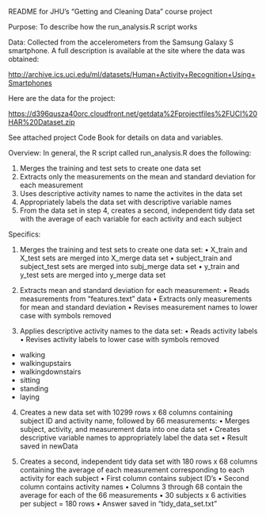 README for JHU’s “Getting and Cleaning Data” course project

Purpose:  To describe how the run_analysis.R script works

Data:  Collected from the accelerometers from the Samsung Galaxy S smartphone. A full description is available at the site where the data was obtained: 

http://archive.ics.uci.edu/ml/datasets/Human+Activity+Recognition+Using+Smartphones 

Here are the data for the project: 

https://d396qusza40orc.cloudfront.net/getdata%2Fprojectfiles%2FUCI%20HAR%20Dataset.zip

See attached project Code Book for details on data and variables.

Overview:  In general, the R script called run_analysis.R does the following:

1. Merges the training and test sets to create one data set
2. Extracts only the measurements on the mean and standard deviation for each measurement
3. Uses descriptive activity names to name the activites in the data set
4. Appropriately labels the data set with descriptive variable names
5. From the data set in step 4, creates a second, independent tidy data set with the
	 average of each variable for each activity and each subject

Specifics:
1. Merges the training and test sets to create one data set:
•	X_train and X_test sets are merged into X_merge data set
•	subject_train and subject_test sets are merged into subj_merge data set
•	y_train and y_test sets are merged into y_merge data set

2. Extracts mean and standard deviation for each measurement:
•	Reads measurements from “features.text” data
•	Extracts only measurements for mean and standard deviation
•	Revises measurement names to lower case with symbols removed

3. Applies descriptive activity names to the data set:
•	Reads activity labels
•	Revises activity labels to lower case with symbols removed
- walking
- walkingupstairs
- walkingdownstairs
- sitting
- standing
- laying

4. Creates a new data set with 10299 rows x 68 columns containing subject ID and activity name, followed by 66 measurements:
•	Merges subject, activity, and measurement data into one data set
•	Creates descriptive variable names to appropriately label the data set
•	Result saved in newData

5. Creates a second, independent tidy data set with 180 rows x 68 columns containing the average of each measurement corresponding to each activity for each subject
•	First column contains subject ID’s
•	Second column contains activity names
•	Columns 3 through 68 contain the average for each of the 66 measurements
•	30 subjects x 6 activities per subject = 180 rows
•	Answer saved in “tidy_data_set.txt” 

